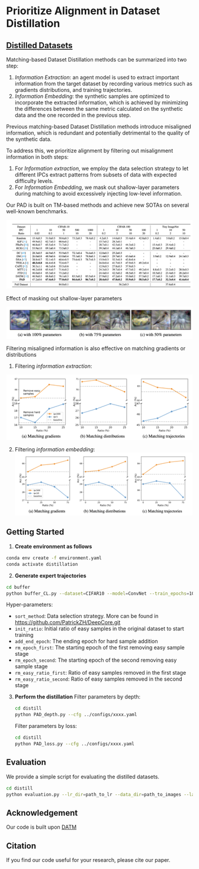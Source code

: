 # Prioritize Alignment in Dataset Distillation

## [Distilled Datasets](https://drive.google.com/drive/folders/1kZlYgiVrmFEz0OUyxnww3II7FBPQe7W0)
Matching-based Dataset Distillation methods can be summarized into two step:

1. *Information Extraction*: an agent model is used to extract important information from the target dataset by recording various metrics such as gradients distributions, and training trajectories.
2. *Information Embedding*: the synthetic samples are optimized to incorporate the extracted information, which is achieved by minimizing the differences between the same metric calculated on the synthetic data and the one recorded in the previous step.

Previous matching-based Dataset Distillation methods introduce misaligned information, which is redundant and potentially detrimental to the quality of the synthetic data.

To address this, we prioritize alignment by filtering out misalignment information in both steps:

1. For *Information extraction*, we employ the data selection strategy to let different IPCs extract patterns from subsets of data with expected difficulty levels.
2. For *Information Embedding*, we mask out shallow-layer parameters during matching to avoid excessively injecting low-level information.

Our PAD is built on TM-based methods and achieve new SOTAs on several well-known benchmarks.

![image-20240529113048331](README.assets/1.png)

Effect of masking out shallow-layer parameters

![image-20240529113143147](README.assets/2.png)

Filtering misaligned information is also effective on matching gradients or distributions

1) Filtering *information extraction*:

<img src="README.assets/3.png" style="zoom=60%;" />

2. Filtering *information embedding*:
   <img src="README.assets/4.png" style="" />

   

## Getting Started

1. **Create environment as follows**
```bash
conda env create -f environment.yaml
conda activate distillation
```
2. **Generate expert trajectories**
```bash
cd buffer
python buffer_CL.py --dataset=CIFAR10 --model=ConvNet --train_epochs=100 --num_experts=100 --zca --buffer_path=../buffer_storage/ --data_path=../dataset/ --sort_method="CIFAR10_GraNd" --rho_max=0.01 --rho_min=0.01 --alpha=0.3 --lr_teacher=0.01 --mom=0. --batch_train=256 --init_ratio=0.75 --add_end_epoch=20 --rm_epoch_first=40 --rm_epoch_second=60 --rm_easy_ratio_first=0.1 --rm_easy_ratio_second=0.2
```
Hyper-parameters:

- `sort_method`: Data selection strategy. More can be found in https://github.com/PatrickZH/DeepCore.git
- `init_ratio`: Initial ratio of easy samples in the original dataset to start training
- `add_end_epoch`: The ending epoch for hard sample addition
- `rm_epoch_first`: The starting epoch of the first removing easy sample stage
- `rm_epoch_second`: The starting epoch of the second removing easy sample stage
- `rm_easy_ratio_first`: Ratio of easy samples removed in the first stage
- `rm_easy_ratio_second`: Ratio of easy samples removed in the second stage

3. **Perform the distillation**
   Filter parameters by depth:

   ```bash
   cd distill
   python PAD_depth.py --cfg ../configs/xxxx.yaml
   ```

   Filter parameters by loss:

   ```bash
   cd distill
   python PAD_loss.py --cfg ../configs/xxxx.yaml
   ```

## Evaluation
We provide a simple script for evaluating the distilled datasets.
```bash
cd distill
python evaluation.py --lr_dir=path_to_lr --data_dir=path_to_images --label_dir=path_to_labels --zca
```
## Acknowledgement
Our code is built upon [DATM](https://github.com/NUS-HPC-AI-Lab/DATM.git)
## Citation
If you find our code useful for your research, please cite our paper.
